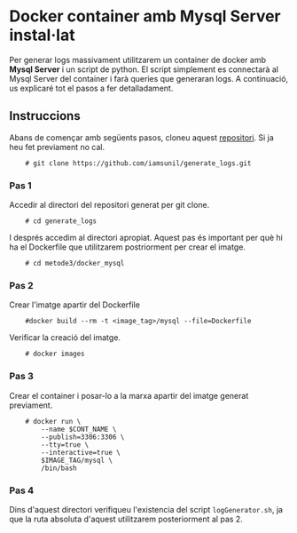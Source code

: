 # Docker container amb Mysql Server instal·lat  
Per generar logs massivament utilitzarem un container de docker amb **Mysql Server** i un script de python. El script simplement es connectarà al Mysql Server del container i farà queries que generaran logs. A continuació, us explicaré tot el pasos a fer detalladament.  

## Instruccions 
Abans de començar amb següents pasos, cloneu aquest [repositori](https://github.com/iamsunil/generate_logs.git). Si ja heu fet previament no cal.  
    
		# git clone https://github.com/iamsunil/generate_logs.git  

### Pas 1  
Accedir al directori del repositori generat per git clone.  
  
		# cd generate_logs  
I després accedim al directori apropiat. Aquest pas és important per què hi ha el Dockerfile que utilitzarem postriorment per crear el imatge.  

		# cd metode3/docker_mysql  

### Pas 2  
Crear l'imatge apartir del Dockerfile 

		#docker build --rm -t <image_tag>/mysql --file=Dockerfile  
Verificar la creació del imatge.  

		# docker images
### Pas 3  
Crear el container i posar-lo a la marxa apartir del imatge generat previament.  

		# docker run \
			--name $CONT_NAME \
			--publish=3306:3306 \
			--tty=true \
			--interactive=true \
			$IMAGE_TAG/mysql \
			/bin/bash  
### Pas 4  



Dins d'aquest directori verifiqueu l'existencia del script `logGenerator.sh`, ja que la ruta absoluta d'aquest utilitzarem posteriorment al pas 2.  
